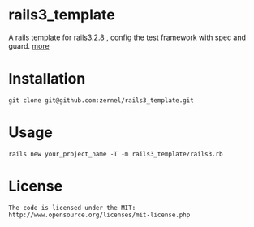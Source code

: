 rails3_template
===============

A rails template for rails3.2.8 , config the test framework with spec and guard. [more](http://zernel.github.com/rails/2012/06/25/rails3-template/)

# Installation

	git clone git@github.com:zernel/rails3_template.git

# Usage

	rails new your_project_name -T -m rails3_template/rails3.rb
	
# License

	The code is licensed under the MIT: http://www.opensource.org/licenses/mit-license.php
